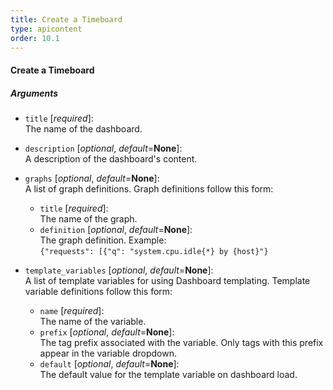 ```yaml
---
title: Create a Timeboard
type: apicontent
order: 10.1
---
```

#### Create a Timeboard

##### Arguments

* `title` [*required*]:  
    The name of the dashboard.
* `description` [*optional*, *default*=**None**]:  
    A description of the dashboard's content.
* `graphs` [*optional*, *default*=**None**]:  
    A list of graph definitions. Graph definitions follow this form:
    * `title` [*required*]:  
        The name of the graph.
    * `definition` [*optional*, *default*=**None**]:  
        The graph definition. Example:  
        `{"requests": [{"q": "system.cpu.idle{*} by {host}"}`

* `template_variables` [*optional*, *default*=**None**]:  
    A list of template variables for using Dashboard templating. Template variable definitions follow this form:
    * `name` [*required*]:  
        The name of the variable.
    * `prefix` [*optional*, *default*=**None**]:  
        The tag prefix associated with the variable. Only tags with this prefix appear in the variable dropdown.
    * `default` [*optional*, *default*=**None**]:  
        The default value for the template variable on dashboard load.